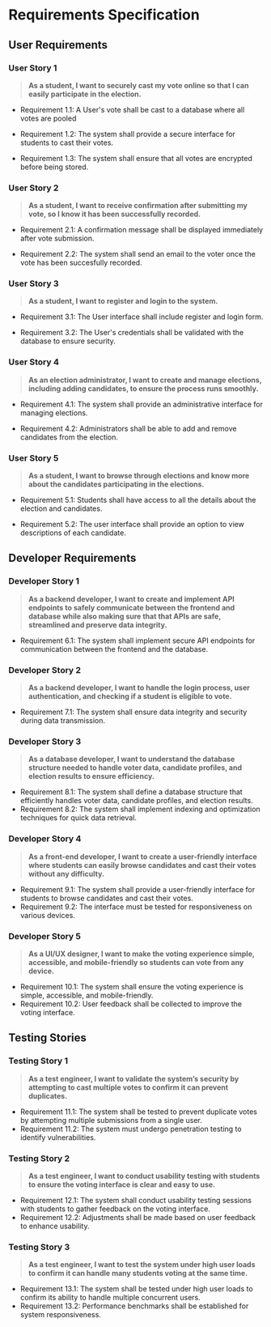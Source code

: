 # Requirements Specification

## User Requirements
### User Story 1
>**As a student, I want to securely cast my vote online so that I can easily participate in the election.**
* Requirement 1.1: A User's vote shall be cast to a database where all votes are pooled

* Requirement 1.2: The system shall provide a secure interface for students to cast their votes.

* Requirement 1.3: The system shall ensure that all votes are encrypted before being stored.

### User Story 2
>**As a student, I want to receive confirmation after submitting my vote, so I know it has been successfully recorded.**
* Requirement 2.1: A confirmation message shall be displayed immediately after vote submission.

* Requirement 2.2: The system shall send an email to the voter once the vote has been succesfully recorded.

### User Story 3
>**As a student, I want to register and login to the system.**
* Requirement 3.1: The User interface shall include register and login form.

* Requirement 3.2: The User's credentials shall be validated with the database to ensure security.

### User Story 4
>**As an election administrator, I want to create and manage elections, including adding candidates, to ensure the process runs smoothly.**
* Requirement 4.1: The system shall provide an administrative interface for managing elections.

* Requirement 4.2: Administrators shall be able to add and remove candidates from the election.

### User Story 5
>**As a student, I want to browse through elections and know more about the candidates participating in the elections.**
* Requirement 5.1: Students shall have access to all the details about the election and candidates.

* Requirement 5.2: The user interface shall provide an option to view descriptions of each candidate.

## Developer Requirements
### Developer Story 1
>**As a backend developer, I want to create and implement API endpoints to safely communicate between the frontend and database while also making sure that that APIs are safe, streamlined and preserve data integrity.**
* Requirement 6.1: The system shall implement secure API endpoints for communication between the frontend and the database.

### Developer Story 2 
>**As a backend developer, I want to handle the login process, user authentication, and checking if a student is eligible to vote.**
* Requirement 7.1: The system shall ensure data integrity and security during data transmission.

### Developer Story 3
>**As a database developer, I want to understand the database structure needed to handle voter data, candidate profiles, and election results to ensure efficiency.**
* Requirement 8.1: The system shall define a database structure that efficiently handles voter data, candidate profiles, and election results.
* Requirement 8.2: The system shall implement indexing and optimization techniques for quick data retrieval.

### Developer Story 4
>**As a front-end developer, I want to create a user-friendly interface where students can easily browse candidates and cast their votes without any difficulty.**
* Requirement 9.1: The system shall provide a user-friendly interface for students to browse candidates and cast their votes.
* Requirement 9.2: The interface must be tested for responsiveness on various devices.

### Developer Story 5
>**As a UI/UX designer, I want to make the voting experience simple, accessible, and mobile-friendly so students can vote from any device.**
* Requirement 10.1: The system shall ensure the voting experience is simple, accessible, and mobile-friendly.
* Requirement 10.2: User feedback shall be collected to improve the voting interface.

## Testing Stories
### Testing Story 1 
>**As a test engineer, I want to validate the system’s security by attempting to cast multiple votes to confirm it can prevent duplicates.**
* Requirement 11.1: The system shall be tested to prevent duplicate votes by attempting multiple submissions from a single user.
* Requirement 11.2: The system must undergo penetration testing to identify vulnerabilities.

### Testing Story 2
>**As a test engineer, I want to conduct usability testing with students to ensure the voting interface is clear and easy to use.**
* Requirement 12.1: The system shall conduct usability testing sessions with students to gather feedback on the voting interface.
* Requirement 12.2: Adjustments shall be made based on user feedback to enhance usability.

### Testing Story 3
>**As a test engineer, I want to test the system under high user loads to confirm it can handle many students voting at the same time.**
* Requirement 13.1: The system shall be tested under high user loads to confirm its ability to handle multiple concurrent users.
* Requirement 13.2: Performance benchmarks shall be established for system responsiveness.